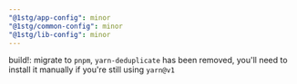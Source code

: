 ```yaml
---
"@1stg/app-config": minor
"@1stg/common-config": minor
"@1stg/lib-config": minor
---
```


build!: migrate to `pnpm`, `yarn-deduplicate` has been removed, you'll need to install it manually if you're still using `yarn@v1`
